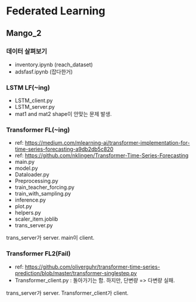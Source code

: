 # Federated Learning 
## Mango_2

### 데이터 살펴보기
- inventory.ipynb (reach_dataset)
- adsfasf.ipynb (잡다한거)

### LSTM LF(~ing)
- LSTM_client.py
- LSTM_server.py
- mat1 and mat2 shape이 안맞는 문제 발생.

### Transformer FL(~ing)
- ref: https://medium.com/mlearning-ai/transformer-implementation-for-time-series-forecasting-a9db2db5c820
- ref: https://github.com/nklingen/Transformer-Time-Series-Forecasting
- main.py
- model.py
- Dataloader.py
- Preprocessing.py
- train_teacher_forcing.py
- train_with_sampling.py
- inference.py
- plot.py
- helpers.py
- scaler_item.joblib
- trans_server.py

trans_server가 server.
main이 client.


### Transformer FL2(Fail)
- ref: https://github.com/oliverguhr/transformer-time-series-prediction/blob/master/transformer-singlestep.py
- Transformer_client.py
: 돌아가기는 함. 하지만, 단변량 => 다변량 실패.

trans_server가 server.
Transformer_client가 client.